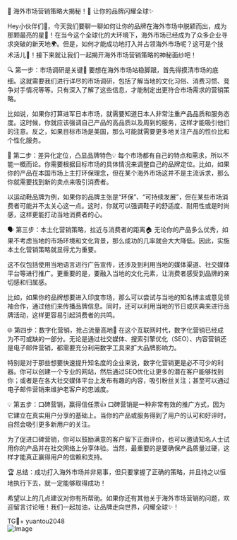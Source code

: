 🎉 海外市场营销策略大揭秘！🚀 让你的品牌闪耀全球✨

Hey小伙伴们👋，今天我们要聊一聊如何让你的品牌在海外市场中脱颖而出，成为那颗最亮的星🌟！在当今这个全球化的大环境下，海外市场已经成为了众多企业寻求突破的新天地🌍。但是，如何才能成功地打入并占领海外市场呢？这可是个技术活儿💼！接下来就让我们一起揭开海外市场营销策略的神秘面纱吧！

🔍 第一步：市场调研是关键🔑
要想在海外市场站稳脚跟，首先得摸清市场的底细。这就需要我们进行详尽的市场调研，包括了解当地的文化习俗、消费习惯、竞争对手情况等等。只有深入了解了这些信息，才能制定出更符合市场需求的营销策略。

比如说，如果你打算进军日本市场，就需要知道日本人非常注重产品品质和服务态度。这时候，你就应该强调自己产品的高品质以及周到的服务，这样才能吸引他们的注意。反之，如果目标市场是美国，那么可能就需要更多地关注产品的性价比和个性化服务。

🌈 第二步：差异化定位，凸显品牌特色💡
每个市场都有自己的特点和需求，所以不能一概而论。你需要根据目标市场的具体情况来调整自己的品牌定位。比如，如果你的产品在本国市场上主打环保理念，但在某个海外市场这并不是主流诉求，那么你就需要找到新的卖点来吸引消费者。

以运动鞋品牌为例，如果你的品牌主张是“环保”、“可持续发展”，但在某些市场消费者可能并不太关心这一点。这时，你就可以强调鞋子的舒适度、耐用性或是时尚感，这样更能打动当地消费者的心。

🗣️ 第三步：本土化营销策略，拉近与消费者的距离🏠
无论你的产品多么优秀，如果不考虑当地的市场环境和文化背景，那么成功的几率就会大大降低。因此，实施本土化营销策略就显得尤为重要。

这不仅包括使用当地语言进行广告宣传，还涉及到利用当地的媒体渠道、社交媒体平台等进行推广。更重要的是，要融入当地的文化元素，让消费者感受到品牌的亲切感和归属感。

比如，如果你的品牌想要进入印度市场，那么可以尝试与当地的知名博主或意见领袖合作，通过他们来传播品牌信息。同时，还可以利用当地的节日或庆典来进行品牌活动，这样更容易引起消费者的共鸣。

🌐 第四步：数字化营销，抢占流量高地📱
在这个互联网时代，数字化营销已经成为不可或缺的一部分。无论是通过社交媒体、搜索引擎优化（SEO）、内容营销还是电子邮件营销，都需要充分利用数字工具来扩大品牌影响力。

特别是对于那些想要快速提升知名度的企业来说，数字化营销更是必不可少的利器。你可以创建一个专业的网站，然后通过SEO优化让更多的潜在客户能够找到你；或者是在各大社交媒体平台上发布有趣的内容，吸引粉丝关注；甚至可以通过电子邮件营销来维护老客户的忠诚度。

💡 第五步：口碑营销，赢得信任票👍
口碑营销是一种非常有效的推广方式，因为它建立在真实用户分享的基础上。当你的产品或服务得到了用户的认可和好评时，自然会吸引更多新用户的关注。

为了促进口碑营销，你可以鼓励满意的客户留下正面评价，也可以邀请知名人士试用你的产品并在社交网络上分享体验。当然，最重要的是要确保产品质量过硬，这样才能真正赢得用户的信赖和支持。

🏆 总结：成功打入海外市场并非易事，但只要掌握了正确的策略，并且持之以恒地执行下去，就一定能够取得成功！

希望以上的几点建议对你有所帮助。如果你还有其他关于海外市场营销的问题，欢迎留言讨论哦！我们一起加油，让品牌走向世界，闪耀全球✨！

TG💪+ yuantou2048  
![Image](https://github.com/user-attachments/assets/42a5a4a5-fea9-4a1d-8aa0-73e57e430cca)